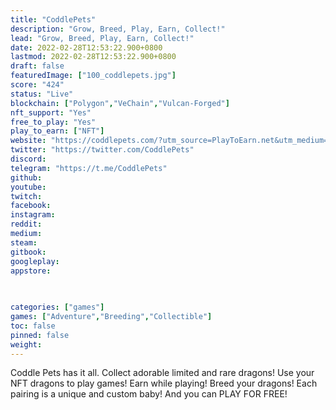 ```yaml
---
title: "CoddlePets"
description: "Grow, Breed, Play, Earn, Collect!"
lead: "Grow, Breed, Play, Earn, Collect!"
date: 2022-02-28T12:53:22.900+0800
lastmod: 2022-02-28T12:53:22.900+0800
draft: false
featuredImage: ["100_coddlepets.jpg"]
score: "424"
status: "Live"
blockchain: ["Polygon","VeChain","Vulcan-Forged"]
nft_support: "Yes"
free_to_play: "Yes"
play_to_earn: ["NFT"]
website: "https://coddlepets.com/?utm_source=PlayToEarn.net&utm_medium=organic&utm_campaign=gamepage"
twitter: "https://twitter.com/CoddlePets"
discord: 
telegram: "https://t.me/CoddlePets"
github: 
youtube: 
twitch: 
facebook: 
instagram: 
reddit: 
medium: 
steam: 
gitbook: 
googleplay: 
appstore: 

  
    
categories: ["games"]
games: ["Adventure","Breeding","Collectible"]
toc: false
pinned: false
weight: 
---
```

Coddle Pets has it all. Collect adorable limited and rare dragons! Use your NFT dragons to play games! Earn while playing! Breed your dragons! Each pairing is a unique and custom baby! And you can PLAY FOR FREE!